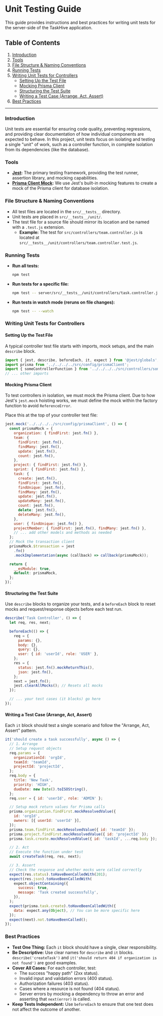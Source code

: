 # Unit Testing Guide

This guide provides instructions and best practices for writing unit tests for the server-side of the TaskHive application.

## Table of Contents

1. [Introduction](#introduction)
2. [Tools](#tools)
3. [File Structure & Naming Conventions](#file-structure--naming-conventions)
4. [Running Tests](#running-tests)
5. [Writing Unit Tests for Controllers](#writing-unit-tests-for-controllers)
   - [Setting Up the Test File](#setting-up-the-test-file)
   - [Mocking Prisma Client](#mocking-prisma-client)
   - [Structuring the Test Suite](#structuring-the-test-suite)
   - [Writing a Test Case (Arrange, Act, Assert)](#writing-a-test-case-arrange-act-assert)
6. [Best Practices](#best-practices)

---

### Introduction

Unit tests are essential for ensuring code quality, preventing regressions, and providing clear documentation of how individual components are expected to behave. In this project, unit tests focus on isolating and testing a single "unit" of work, such as a controller function, in complete isolation from its dependencies (like the database).

### Tools

- **[Jest](https://jestjs.io/):** The primary testing framework, providing the test runner, assertion library, and mocking capabilities.
- **[Prisma Client Mock](https://www.prisma.io/docs/guides/testing/unit-testing):** We use Jest's built-in mocking features to create a mock of the Prisma client for database isolation.

### File Structure & Naming Conventions

- All test files are located in the `src/__tests__` directory.
- Unit tests are placed in `src/__tests__/unit/`.
- The test file for a source file should mirror its location and be named with a `.test.js` extension.
  - **Example:** The test for `src/controllers/team.controller.js` is located at `src/__tests__/unit/controllers/team.controller.test.js`.

### Running Tests

- **Run all tests:**

  ```bash
  npm test
  ```

- **Run tests for a specific file:**

  ```bash
  npm test -- server/src/__tests__/unit/controllers/task.controller.js
  ```

- **Run tests in watch mode (reruns on file changes):**

  ```bash
  npm test -- --watch
  ```

### Writing Unit Tests for Controllers

#### Setting Up the Test File

A typical controller test file starts with imports, mock setups, and the main `describe` block.

```javascript
import { jest, describe, beforeEach, it, expect } from '@jest/globals';
import prisma from '../../../../src/config/prismaClient';
import { someControllerFunction } from '../../../../src/controllers/some.controller';
// ... other imports
```

#### Mocking Prisma Client

To test controllers in isolation, we must mock the Prisma client. Due to how Jest's `jest.mock` hoisting works, we must define the mock within the factory function to avoid `ReferenceError`.

Place this at the top of your controller test file:

```javascript
jest.mock('../../../../src/config/prismaClient', () => {
  const prismaMock = {
    organization: { findFirst: jest.fn() },
    team: {
      findFirst: jest.fn(),
      findMany: jest.fn(),
      update: jest.fn(),
      count: jest.fn(),
    },
    project: { findFirst: jest.fn() },
    sprint: { findFirst: jest.fn() },
    task: {
      create: jest.fn(),
      findFirst: jest.fn(),
      findUnique: jest.fn(),
      findMany: jest.fn(),
      update: jest.fn(),
      updateMany: jest.fn(),
      count: jest.fn(),
      delete: jest.fn(),
      deleteMany: jest.fn(),
    },
    user: { findUnique: jest.fn() },
    projectMember: { findFirst: jest.fn(), findMany: jest.fn() },
    // ... add other models and methods as needed
  };
  // Mock the transaction client
  prismaMock.$transaction = jest
    .fn()
    .mockImplementation(async (callback) => callback(prismaMock));

  return {
    __esModule: true,
    default: prismaMock,
  };
});
```

#### Structuring the Test Suite

Use `describe` blocks to organize your tests, and a `beforeEach` block to reset mocks and request/response objects before each test run.

```javascript
describe('Task Controller', () => {
  let req, res, next;

  beforeEach(() => {
    req = {
      params: {},
      body: {},
      query: {},
      user: { id: 'userId', role: 'USER' },
    };
    res = {
      status: jest.fn().mockReturnThis(),
      json: jest.fn(),
    };
    next = jest.fn();
    jest.clearAllMocks(); // Resets all mocks
  });

  // ... your test cases (it blocks) go here
});
```

#### Writing a Test Case (Arrange, Act, Assert)

Each `it` block should test a single scenario and follow the "Arrange, Act, Assert" pattern.

```javascript
it('should create a task successfully', async () => {
  // 1. Arrange
  // Setup request objects
  req.params = {
    organizationId: 'orgId',
    teamId: 'teamId',
    projectId: 'projectId',
  };
  req.body = {
    title: 'New Task',
    priority: 'HIGH',
    dueDate: new Date().toISOString(),
  };
  req.user = { id: 'userId', role: 'ADMIN' };

  // Setup mock return values for Prisma calls
  prisma.organization.findFirst.mockResolvedValue({
    id: 'orgId',
    owners: [{ userId: 'userId' }],
  });
  prisma.team.findFirst.mockResolvedValue({ id: 'teamId' });
  prisma.project.findFirst.mockResolvedValue({ id: 'projectId' });
  prisma.task.create.mockResolvedValue({ id: 'taskId', ...req.body });

  // 2. Act
  // Execute the function under test
  await createTask(req, res, next);

  // 3. Assert
  // Check the response and whether mocks were called correctly
  expect(res.status).toHaveBeenCalledWith(201);
  expect(res.json).toHaveBeenCalledWith(
    expect.objectContaining({
      success: true,
      message: 'Task created successfully',
    }),
  );
  expect(prisma.task.create).toHaveBeenCalledWith({
    data: expect.any(Object), // You can be more specific here
  });
  expect(next).not.toHaveBeenCalled();
});
```

### Best Practices

- **Test One Thing:** Each `it` block should have a single, clear responsibility.
- **Be Descriptive:** Use clear names for `describe` and `it` blocks. `describe('createTask')` and `it('should return 404 if organization is not found')` are good examples.
- **Cover All Cases:** For each controller, test:
  - The success "happy path" (2xx status).
  - Invalid input and validation errors (400 status).
  - Authorization failures (403 status).
  - Cases where a resource is not found (404 status).
  - Server errors by mocking a dependency to throw an error and asserting that `next(error)` is called.
- **Keep Tests Independent:** Use `beforeEach` to ensure that one test does not affect the outcome of another.
